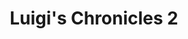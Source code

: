 ---
layout: video
series: Mike and Bootsy
episode: 18
title: Luigi's Chronicles 2
permalink: /mike-and-bootsy/episode-18
video_info:
  - youtube;YouTube;_-Po5rji7MI
release_date: 2016-04-27
platforms:
  - Nintendo Entertainment System
short_platforms:
  - NES
thumbnails:
games:
  - Luigi's Chronicles 2
current_description: |
  Mike and Bootsy play Luigi's Chronicles 2, a Super Mario Bros 3 mod for NES.
---